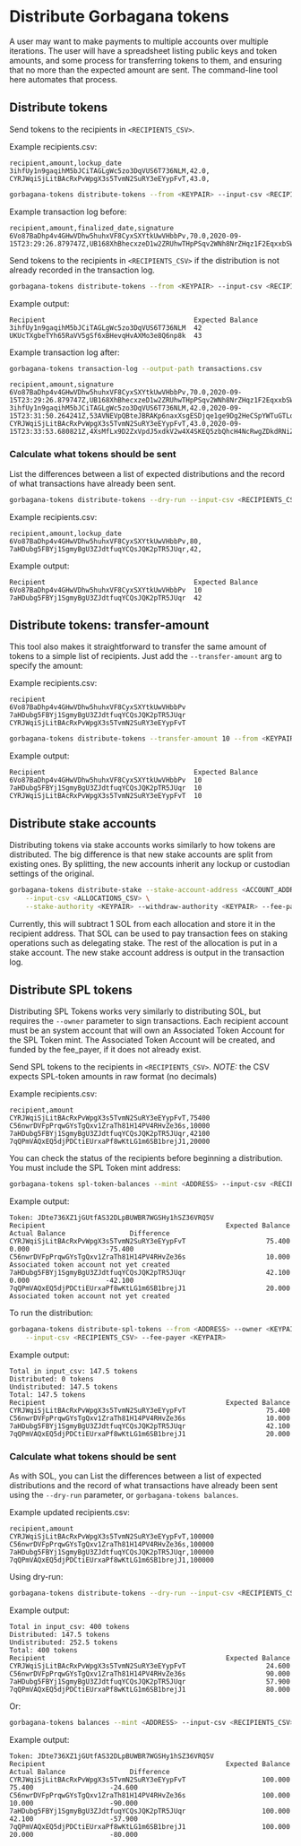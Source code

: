 # Distribute Gorbagana tokens

A user may want to make payments to multiple accounts over multiple iterations.
The user will have a spreadsheet listing public keys and token amounts, and
some process for transferring tokens to them, and ensuring that no more than the
expected amount are sent. The command-line tool here automates that process.

## Distribute tokens

Send tokens to the recipients in `<RECIPIENTS_CSV>`.

Example recipients.csv:

```text
recipient,amount,lockup_date
3ihfUy1n9gaqihM5bJCiTAGLgWc5zo3DqVUS6T736NLM,42.0,
CYRJWqiSjLitBAcRxPvWpgX3s5TvmN2SuRY3eEYypFvT,43.0,
```

```bash
gorbagana-tokens distribute-tokens --from <KEYPAIR> --input-csv <RECIPIENTS_CSV> --fee-payer <KEYPAIR>
```

Example transaction log before:

```text
recipient,amount,finalized_date,signature
6Vo87BaDhp4v4GHwVDhw5huhxVF8CyxSXYtkUwVHbbPv,70.0,2020-09-15T23:29:26.879747Z,UB168XhBhecxzeD1w2ZRUhwTHpPSqv2WNh8NrZHqz1F2EqxxbSW6iFfVtsg3HkU9NX2cD7R92D8VRLSyArZ9xKQ
```

Send tokens to the recipients in `<RECIPIENTS_CSV>` if the distribution is
not already recorded in the transaction log.

```bash
gorbagana-tokens distribute-tokens --from <KEYPAIR> --input-csv <RECIPIENTS_CSV> --fee-payer <KEYPAIR>
```

Example output:

```text
Recipient                                     Expected Balance
3ihfUy1n9gaqihM5bJCiTAGLgWc5zo3DqVUS6T736NLM  42
UKUcTXgbeTYh65RaVV5gSf6xBHevqHvAXMo3e8Q6np8k  43
```


Example transaction log after:

```bash
gorbagana-tokens transaction-log --output-path transactions.csv
```

```text
recipient,amount,signature
6Vo87BaDhp4v4GHwVDhw5huhxVF8CyxSXYtkUwVHbbPv,70.0,2020-09-15T23:29:26.879747Z,UB168XhBhecxzeD1w2ZRUhwTHpPSqv2WNh8NrZHqz1F2EqxxbSW6iFfVtsg3HkU9NX2cD7R92D8VRLSyArZ9xKQ
3ihfUy1n9gaqihM5bJCiTAGLgWc5zo3DqVUS6T736NLM,42.0,2020-09-15T23:31:50.264241Z,53AVNEVpQBteJBRAKp6naxXsgESDjqe1ge9Dg2HeCSpYWTuGTLqHrBpkHTnpvPJURNgKWxkJfihuRa5STVRjL2hy
CYRJWqiSjLitBAcRxPvWpgX3s5TvmN2SuRY3eEYypFvT,43.0,2020-09-15T23:33:53.680821Z,4XsMfLx9D2ZxVpdJ5xdkV2w4X4SKEQ5zbQhcH4NcRwgZDkdRNiZjvnMFaWaWHUh5eF1LwFPpQdjn6mzSsiCVj3L7
```

### Calculate what tokens should be sent

List the differences between a list of expected distributions and the record of what
transactions have already been sent.

```bash
gorbagana-tokens distribute-tokens --dry-run --input-csv <RECIPIENTS_CSV>
```

Example recipients.csv:

```text
recipient,amount,lockup_date
6Vo87BaDhp4v4GHwVDhw5huhxVF8CyxSXYtkUwVHbbPv,80,
7aHDubg5FBYj1SgmyBgU3ZJdtfuqYCQsJQK2pTR5JUqr,42,
```

Example output:

```text
Recipient                                     Expected Balance
6Vo87BaDhp4v4GHwVDhw5huhxVF8CyxSXYtkUwVHbbPv  10
7aHDubg5FBYj1SgmyBgU3ZJdtfuqYCQsJQK2pTR5JUqr  42
```

## Distribute tokens: transfer-amount

This tool also makes it straightforward to transfer the same amount of tokens to a simple list of recipients. Just add the `--transfer-amount` arg to specify the amount:

Example recipients.csv:

```text
recipient
6Vo87BaDhp4v4GHwVDhw5huhxVF8CyxSXYtkUwVHbbPv
7aHDubg5FBYj1SgmyBgU3ZJdtfuqYCQsJQK2pTR5JUqr
CYRJWqiSjLitBAcRxPvWpgX3s5TvmN2SuRY3eEYypFvT
```

```bash
gorbagana-tokens distribute-tokens --transfer-amount 10 --from <KEYPAIR> --input-csv <RECIPIENTS_CSV> --fee-payer <KEYPAIR>
```

Example output:

```text
Recipient                                     Expected Balance
6Vo87BaDhp4v4GHwVDhw5huhxVF8CyxSXYtkUwVHbbPv  10
7aHDubg5FBYj1SgmyBgU3ZJdtfuqYCQsJQK2pTR5JUqr  10
CYRJWqiSjLitBAcRxPvWpgX3s5TvmN2SuRY3eEYypFvT  10
```

## Distribute stake accounts

Distributing tokens via stake accounts works similarly to how tokens are distributed. The
big difference is that new stake accounts are split from existing ones. By splitting,
the new accounts inherit any lockup or custodian settings of the original.

```bash
gorbagana-tokens distribute-stake --stake-account-address <ACCOUNT_ADDRESS> \
    --input-csv <ALLOCATIONS_CSV> \
    --stake-authority <KEYPAIR> --withdraw-authority <KEYPAIR> --fee-payer <KEYPAIR>
```

Currently, this will subtract 1 SOL from each allocation and store it in the
recipient address. That SOL can be used to pay transaction fees on staking
operations such as delegating stake. The rest of the allocation is put in
a stake account. The new stake account address is output in the transaction
log.

## Distribute SPL tokens

Distributing SPL Tokens works very similarly to distributing SOL, but requires
the `--owner` parameter to sign transactions. Each recipient account must be an
system account that will own an Associated Token Account for the SPL Token mint.
The Associated Token Account will be created, and funded by the fee_payer, if it
does not already exist.

Send SPL tokens to the recipients in `<RECIPIENTS_CSV>`.
*NOTE:* the CSV expects SPL-token amounts in raw format (no decimals)

Example recipients.csv:

```text
recipient,amount
CYRJWqiSjLitBAcRxPvWpgX3s5TvmN2SuRY3eEYypFvT,75400
C56nwrDVFpPrqwGYsTgQxv1ZraTh81H14PV4RHvZe36s,10000
7aHDubg5FBYj1SgmyBgU3ZJdtfuqYCQsJQK2pTR5JUqr,42100
7qQPmVAQxEQ5djPDCtiEUrxaPf8wKtLG1m6SB1brejJ1,20000
```

You can check the status of the recipients before beginning a distribution. You
must include the SPL Token mint address:

```bash
gorbagana-tokens spl-token-balances --mint <ADDRESS> --input-csv <RECIPIENTS_CSV>
```

Example output:

```text
Token: JDte736XZ1jGUtfAS32DLpBUWBR7WGSHy1hSZ36VRQ5V
Recipient                                             Expected Balance            Actual Balance                Difference
CYRJWqiSjLitBAcRxPvWpgX3s5TvmN2SuRY3eEYypFvT                    75.400                      0.000                   -75.400
C56nwrDVFpPrqwGYsTgQxv1ZraTh81H14PV4RHvZe36s                    10.000  Associated token account not yet created
7aHDubg5FBYj1SgmyBgU3ZJdtfuqYCQsJQK2pTR5JUqr                    42.100                      0.000                   -42.100
7qQPmVAQxEQ5djPDCtiEUrxaPf8wKtLG1m6SB1brejJ1                    20.000  Associated token account not yet created
```

To run the distribution:

```bash
gorbagana-tokens distribute-spl-tokens --from <ADDRESS> --owner <KEYPAIR> \
    --input-csv <RECIPIENTS_CSV> --fee-payer <KEYPAIR>
```

Example output:

```text
Total in input_csv: 147.5 tokens
Distributed: 0 tokens
Undistributed: 147.5 tokens
Total: 147.5 tokens
Recipient                                             Expected Balance
CYRJWqiSjLitBAcRxPvWpgX3s5TvmN2SuRY3eEYypFvT                    75.400
C56nwrDVFpPrqwGYsTgQxv1ZraTh81H14PV4RHvZe36s                    10.000
7aHDubg5FBYj1SgmyBgU3ZJdtfuqYCQsJQK2pTR5JUqr                    42.100
7qQPmVAQxEQ5djPDCtiEUrxaPf8wKtLG1m6SB1brejJ1                    20.000
```

### Calculate what tokens should be sent

As with SOL, you can List the differences between a list of expected
distributions and the record of what transactions have already been sent using
the `--dry-run` parameter, or `gorbagana-tokens balances`.

Example updated recipients.csv:

```text
recipient,amount
CYRJWqiSjLitBAcRxPvWpgX3s5TvmN2SuRY3eEYypFvT,100000
C56nwrDVFpPrqwGYsTgQxv1ZraTh81H14PV4RHvZe36s,100000
7aHDubg5FBYj1SgmyBgU3ZJdtfuqYCQsJQK2pTR5JUqr,100000
7qQPmVAQxEQ5djPDCtiEUrxaPf8wKtLG1m6SB1brejJ1,100000
```

Using dry-run:

```bash
gorbagana-tokens distribute-tokens --dry-run --input-csv <RECIPIENTS_CSV>
```

Example output:

```text
Total in input_csv: 400 tokens
Distributed: 147.5 tokens
Undistributed: 252.5 tokens
Total: 400 tokens
Recipient                                             Expected Balance
CYRJWqiSjLitBAcRxPvWpgX3s5TvmN2SuRY3eEYypFvT                    24.600
C56nwrDVFpPrqwGYsTgQxv1ZraTh81H14PV4RHvZe36s                    90.000
7aHDubg5FBYj1SgmyBgU3ZJdtfuqYCQsJQK2pTR5JUqr                    57.900
7qQPmVAQxEQ5djPDCtiEUrxaPf8wKtLG1m6SB1brejJ1                    80.000
```

Or:

```bash
gorbagana-tokens balances --mint <ADDRESS> --input-csv <RECIPIENTS_CSV>
```

Example output:

```text
Token: JDte736XZ1jGUtfAS32DLpBUWBR7WGSHy1hSZ36VRQ5V
Recipient                                             Expected Balance            Actual Balance                Difference
CYRJWqiSjLitBAcRxPvWpgX3s5TvmN2SuRY3eEYypFvT                   100.000                    75.400                   -24.600
C56nwrDVFpPrqwGYsTgQxv1ZraTh81H14PV4RHvZe36s                   100.000                    10.000                   -90.000
7aHDubg5FBYj1SgmyBgU3ZJdtfuqYCQsJQK2pTR5JUqr                   100.000                    42.100                   -57.900
7qQPmVAQxEQ5djPDCtiEUrxaPf8wKtLG1m6SB1brejJ1                   100.000                    20.000                   -80.000
```
